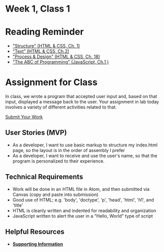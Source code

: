 # Week 1, Class 1

# Reading Reminder

* ["Structure" (HTML & CSS, Ch. 1)](https://canvas.instructure.com/courses/CF-Change-Class-ID/assignments/CF-Change-Assignment-ID)
* ["Text” (HTML & CSS, Ch.2)](https://canvas.instructure.com/courses/CF-Change-Class-ID/assignments/CF-Change-Assignment-ID)
* ["Process & Design" (HTML & CSS, Ch. 18)](https://canvas.instructure.com/courses/CF-Change-Class-ID/assignments/CF-Change-Assignment-ID)
* ["The ABC of Programming" (JavaScript, Ch.1 )](https://canvas.instructure.com/courses/CF-Change-Class-ID/assignments/CF-Change-Assignment-ID)

# Assignment for Class
In class, we wrote a program that accepted user input and, based on that input, displayed a message back to the user. Your assignment in lab today involves a variety of different activities related to that.

[Submit Your Work](https://canvas.instructure.com/courses/CF-Change-Class-ID/assignments/CF-Change-Assignment-ID)

## User Stories (MVP)
 - As a developer, I want to use basic markup to structure my index.html page, so the layout is in the order of assembly I prefer
 - As a developer, I want to receive and use the user's name, so that the program is personalized to their experience.

## Technical Requirements
 - Work will be done in an HTML file in Atom, and then submitted via Canvas (copy and paste into submission)
 - Good use of HTML; e.g. 'body', 'doctype', 'p', 'head', 'html', 'h1', and 'title'
 - HTML is cleanly written and indented for readability and organization
 - JavaScript written to alert the user in a "Hello, World" type of script

## Helpful Resources
- [**Supporting Information**](support.md)

